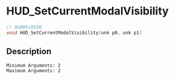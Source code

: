 # HUD_SetCurrentModalVisibility
```c
// 0x005c0330
void HUD_SetCurrentModalVisibility(unk p0, unk p1)
```
## Description
```
Minimum Arguments: 2
Maximum Arguments: 2
```
